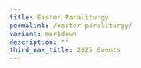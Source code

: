 ```yaml
---
title: Easter Paraliturgy
permalink: /easter-paraliturgy/
variant: markdown
description: ""
third_nav_title: 2025 Events
---
```

